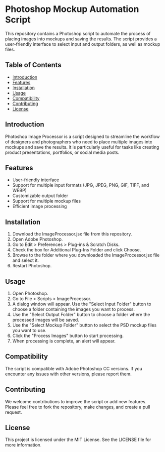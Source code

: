 #  Photoshop Mockup Automation Script

This repository contains a Photoshop script to automate the process of placing images into mockups and saving the results. The script provides a user-friendly interface to select input and output folders, as well as mockup files.

## Table of Contents

- [Introduction](#introduction)
- [Features](#features)
- [Installation](#installation)
- [Usage](#usage)
- [Compatibility](#compatibility)
- [Contributing](#contributing)
- [License](#license)

## Introduction

Photoshop Image Processor is a script designed to streamline the workflow of designers and photographers who need to place multiple images into mockups and save the results. It is particularly useful for tasks like creating product presentations, portfolios, or social media posts.

## Features

- User-friendly interface
- Support for multiple input formats (JPG, JPEG, PNG, GIF, TIFF, and WEBP)
- Customizable output folder
- Support for multiple mockup files
- Efficient image processing

## Installation

1. Download the ImageProcessor.jsx file from this repository.
2. Open Adobe Photoshop.
3. Go to Edit > Preferences > Plug-ins & Scratch Disks.
4. Check the box for Additional Plug-Ins Folder and click Choose.
5. Browse to the folder where you downloaded the ImageProcessor.jsx file and select it.
6. Restart Photoshop.

## Usage

1. Open Photoshop.
2. Go to File > Scripts > ImageProcessor.
3. A dialog window will appear. Use the "Select Input Folder" button to choose a folder containing the images you want to process.
4. Use the "Select Output Folder" button to choose a folder where the processed images will be saved.
5. Use the "Select Mockup Folder" button to select the PSD mockup files you want to use.
6. Click the "Process Images" button to start processing.
7. When processing is complete, an alert will appear.

## Compatibility

The script is compatible with Adobe Photoshop CC versions. If you encounter any issues with other versions, please report them.

## Contributing

We welcome contributions to improve the script or add new features. Please feel free to fork the repository, make changes, and create a pull request.

## License

This project is licensed under the MIT License. See the LICENSE file for more information.
